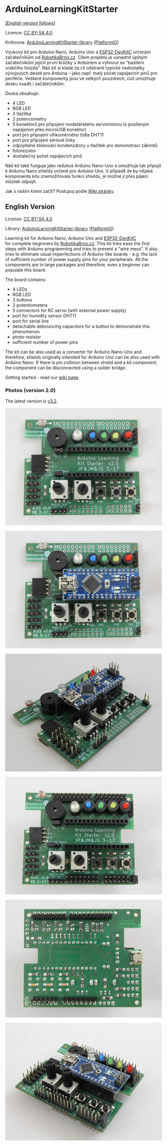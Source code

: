 # ArduinoLearningKitStarter

[[English version follows]](https://github.com/RoboticsBrno/ArduinoLearningKitStarter#english-version)

Licence: [CC BY-SA 4.0](https://creativecommons.org/licenses/by-sa/4.0/?)

Knihovna: [ArduinoLarningKitStarter-library](https://github.com/RoboticsBrno/ArduinoLearningKitStarter-library.git) ([PlatformIO](https://platformio.org/lib/show/1745/ArduinoLearningKitStarter/))

Výukový kit pro Arduino Nano, Arduino Uno a 
[ESP32-DevKitC](https://www.espressif.com/en/products/hardware/esp32-devkitc/overview) 
určeným začátečníkům od [RobotikaBrno.cz](http://robotikabrno.cz/). 
Cílem projektu je usnadnit úplným začátečníkům jejich první krůčky s Arduinem 
a vyhnout se "bastlení vrabčího hnízda". Náš kit si klade za cíl odstranit 
typické nedostatky vývojových desek pro Arduina – jako např. malý počet 
napájecích pinů pro periférie. Veškeré komponenty jsou ve velkých pouzdrech, 
což umožňuje desku osadit i začátečníkům.

Deska obsahuje:

- 4 LED
- RGB LED
- 3 tlačítka
- 2 potenciometry
- 5 konektorů pro připojení modelářského servomotoru (s posíleným napájením přes
  microUSB konektor)
- port pro připojení vlhkoměrného čidla DHT11
- port pro připojení sériové linky
- odpojitelné blokovací kondenzátory u tlačítek pro demonstraci zákmitů
- fotorezistor
- dostatečný počet napájecích pinů

Náš kit také funguje jako redukce Arduino Nano-Uno a umožňuje tak připojit k
Arduinu Nano shieldy určené pro Arduino Uno. V případě že by nějaká komponenta
kitu znemožňovala funkci shieldu, je možné ji přes pájecí můstek odpojit.

Jak s naším kitem začít? Postupuj podle [Wiki stránky](https://github.com/RoboticsBrno/ArduinoLearningKitStarter/wiki).

## English Version

License: [CC BY-SA 4.0](https://creativecommons.org/licenses/by-sa/4.0/?)

Library: [ArduinoLarningKitStarter-library](https://github.com/RoboticsBrno/ArduinoLearningKitStarter-library.git) ([PlatformIO](https://platformio.org/lib/show/1745/ArduinoLearningKitStarter/))

Learning kit for Arduino Nano, Arduino Uno and [ESP32-DevKitC](https://www.espressif.com/en/products/hardware/esp32-devkitc/overview)  
for complete beginners by
[RobotikaBrno.cz](http://robotikabrno.cz/). This kit tries ease the first steps
with Arduino programming and tries to prevent a "wire mess". It also tries to
eliminate usual imperfections of Arduino-like boards - e.g. the lack of
sufficient number of power supply pins for your peripherals. All the components
are in large packages and therefore, even a beginner can populate this board.

The board contains:

- 4 LEDs
- RGB LED
- 3 buttons
- 2 potentiometers
- 5 connectors for RC servo (with external power supply)
- port for humidity sensor DHT11
- port for serial line
- detachable debouncing capacitors for a button to demonstrate this phenomenon
- photo resistor
- sufficient number of power pins

The kit can be also used as a converter for Arduino Nano-Uno and therefore,
shields originally intended for Arduino Uno can be also used with Arduino Nano.
If there is pin collision between shield and a kit component, the component can
be disconnected using a solder bridge.

Getting started - read our [wiki page](https://github.com/RoboticsBrno/ArduinoLearningKitStarter/wiki#english).

### Photos (version 2.0)

The latest version is [v3.2](https://github.com/RoboticsBrno/ArduinoLearningKitStarter/releases/).

![/media/ALKS_v2.0_2.01_top.JPG](/media/ALKS_v2.0_2.01_top.JPG)

![/media/ALKS_v2.0_2.02_top+nano.JPG](/media/ALKS_v2.0_2.02_top+nano.JPG)

![/media/ALKS_v2.0_2.03_trig+nano.JPG](/media/ALKS_v2.0_2.03_trig+nano.JPG)

![/media/ALKS_v2.0_3.00_top.JPG](/media/ALKS_v2.0_3.00_top.JPG)

![/media/ALKS_v2.0_3.01_bot.JPG](/media/ALKS_v2.0_3.01_bot.JPG)

![/media/ALKS_v2.0_3.02_trig+nano.JPG](/media/ALKS_v2.0_3.02_trig+nano.JPG)
